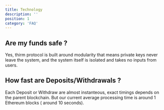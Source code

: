 ```yaml
---
title: Technology
description: ''
position: 1
category: 'FAQ'
---
```


## Are my funds safe ?

Yes, thirm protocol is built around modularity that means private keys never leave the system, and the system itself is isolated and takes no inputs from users.

## How fast are Deposits/Withdrawals ?

Each Deposit or Withdraw are almost instanteous, exact timings depends on the parent blockchain. But our current average processing time is around 1 Ethereum blocks ( around 10 seconds).
